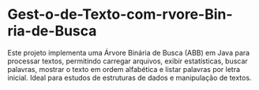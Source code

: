 # Gest-o-de-Texto-com-rvore-Bin-ria-de-Busca
Este projeto implementa uma Árvore Binária de Busca (ABB) em Java para processar textos, permitindo carregar arquivos, exibir estatísticas, buscar palavras, mostrar o texto em ordem alfabética e listar palavras por letra inicial. Ideal para estudos de estruturas de dados e manipulação de textos.
